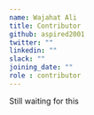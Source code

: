 ```yaml
---
name: Wajahat Ali
title: Contributor
github: aspired2001
twitter: ""
linkedin: ""
slack: ""
joining_date: ""
role : contributor
---
```


Still waiting for this
